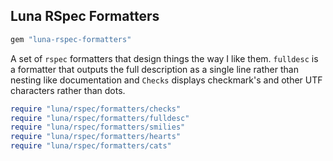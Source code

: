 ## Luna RSpec Formatters

```ruby
gem "luna-rspec-formatters"
```

A set of `rspec` formatters that design things the way I like them.  `fulldesc`
is a formatter that outputs the full description as a single line rather than
nesting like documentation and `Checks` displays checkmark's and other UTF
characters rather than dots.

```ruby
require "luna/rspec/formatters/checks"
require "luna/rspec/formatters/fulldesc"
require "luna/rspec/formatters/smilies"
require "luna/rspec/formatters/hearts"
require "luna/rspec/formatters/cats"
```
